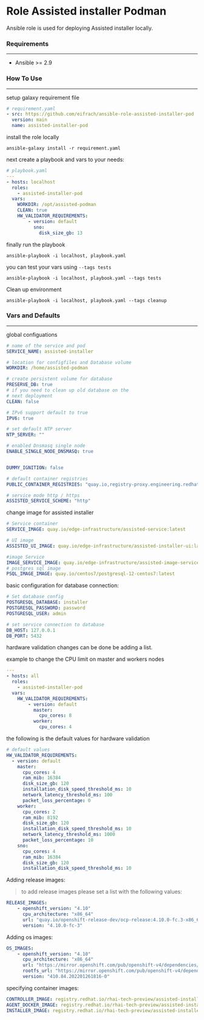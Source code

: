 # Role Assisted installer Podman

Ansible role is used for deploying Assisted installer locally.


### **Requirements** 
---
-  Ansible >= 2.9


### **How To Use**
---
setup galaxy requirement file

```yaml
# requirement.yaml
- src: https://github.com/eifrach/ansible-role-assisted-installer-pod
  version: main
  name: assisted-installer-pod
```
install the role locally
```shell
ansible-galaxy install -r requirement.yaml
```

next create a playbook and vars to your needs:
```yaml
# playbook.yaml
---
- hosts: localhost
  roles:
    - assisted-installer-pod
  vars:
    WORKDIR: /opt/assisted-podman
    CLEAN: true
    HW_VALIDATOR_REQUIREMENTS:
        - version: default
          sno:
            disk_size_gb: 13
```
finally run the playbook
```shell
ansible-playbook -i localhost, playbook.yaml
```

you can test your vars using `--tags tests`

```shell
ansible-playbook -i localhost, playbook.yaml --tags tests
```

Clean up environment
```shell
ansible-playbook -i localhost, playbook.yaml --tags cleanup
```


### **Vars and Defaults**
---
global configuations
```yaml
# name of the service and pod
SERVICE_NAME: assisted-installer

# location for configfiles and Database volume
WORKDIR: /home/assisted-podman

# create persistent volume for database
PRESERVE_DB: true
# if you need to clean up old database on the 
# next deployment
CLEAN: false

# IPv6 support default to true
IPV6: true

# set default NTP server
NTP_SERVER: ""

# enabled Dnsmasq single node
ENABLE_SINGLE_NODE_DNSMASQ: true


DUMMY_IGNITION: false

# default container registries 
PUBLIC_CONTAINER_REGISTRIES: "quay.io,registry-proxy.engineering.redhat.com"

# service mode http / https
ASSISTED_SERVICE_SCHEME: "http"
```

change image for assisted installer
```yaml
# Service container
SERVICE_IMAGE: quay.io/edge-infrastructure/assisted-service:latest

# UI image
ASSISTED_UI_IMAGE: quay.io/edge-infrastructure/assisted-installer-ui:latest

#image Service
IMAGE_SERVICE_IMAGE: quay.io/edge-infrastructure/assisted-image-service:latest
# postgres sql image 
PSQL_IMAGE_IMAGE: quay.io/centos7/postgresql-12-centos7:latest
```


basic configuration for database connection:
```yaml
# Set database config
POSTGRESQL_DATABASE: installer
POSTGRESQL_PASSWORD: password
POSTGRESQL_USER: admin

# set service connection to database
DB_HOST: 127.0.0.1
DB_PORT: 5432
```

hardware validation changes can be done be adding a list.

example to change the CPU limit on master and workers nodes
```yaml
---
- hosts: all
  roles:
    - assisted-installer-pod
  vars:
    HW_VALIDATOR_REQUIREMENTS:
        - version: default
          master:
            cpu_cores: 8 
          worker:
            cpu_cores: 4
```

the following is the default values for hardware validation
```yaml
# default values 
HW_VALIDATOR_REQUIREMENTS:
  - version: default
    master:
      cpu_cores: 4
      ram_mib: 16384
      disk_size_gb: 120
      installation_disk_speed_threshold_ms: 10
      network_latency_threshold_ms: 100
      packet_loss_percentage: 0
    worker:  
      cpu_cores: 2
      ram_mib: 8192
      disk_size_gb: 120
      installation_disk_speed_threshold_ms: 10
      network_latency_threshold_ms: 1000
      packet_loss_percentage: 10
    sno: 
      cpu_cores: 4
      ram_mib: 16384
      disk_size_gb: 120
      installation_disk_speed_threshold_ms: 10
```

Adding release images:
> to add release images please set a list with the following values:

```yaml
RELEASE_IMAGES:
    - openshift_version: "4.10"
      cpu_architecture: "x86_64"
      url: "quay.io/openshift-release-dev/ocp-release:4.10.0-fc.3-x86_64"
      version: "4.10.0-fc-3"
```

Adding os images: 
```yaml
OS_IMAGES:
    - openshift_version: "4.10"
      cpu_architecture: "x86_64"
      url: "https://mirror.openshift.com/pub/openshift-v4/dependencies/rhcos/pre-release/4.10.0-fc.3/rhcos-4.10.0-fc.3-x86_64-live.x86_64.iso"
      rootfs_url: "https://mirror.openshift.com/pub/openshift-v4/dependencies/rhcos/pre-release/4.10.0-fc.3/rhcos-4.10.0-fc.3-x86_64-live-rootfs.x86_64.img"
      version: "410.84.202201261816-0"
```

specifying container images:
```yaml
CONTROLLER_IMAGE: registry.redhat.io/rhai-tech-preview/assisted-installer-reporter-rhel8:v1.0.0-151
AGENT_DOCKER_IMAGE: registry.redhat.io/rhai-tech-preview/assisted-installer-agent-rhel8:v1.0.0-82
INSTALLER_IMAGE: registry.redhat.io/rhai-tech-preview/assisted-installer-rhel8:v1.0.0-116
```

